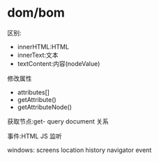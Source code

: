 <!--
 * @Description: 
 * @Author: jinxiaojian
 * @Email: jinxiaojian@youxin.com
 * @Date: 2019-04-01 11:19:49
 * @LastEditTime : 2020-01-14 14:27:03
 * @LastEditors  : 靳肖健
 -->
# dom/bom

区别:
- innerHTML:HTML
- innerText:文本
- textContent:内容(nodeValue)

修改属性
- attributes[]
- getAttribute()
- getAttributeNode()

获取节点:get- query document 关系

事件:HTML JS 监听

windows: screens location history navigator event

